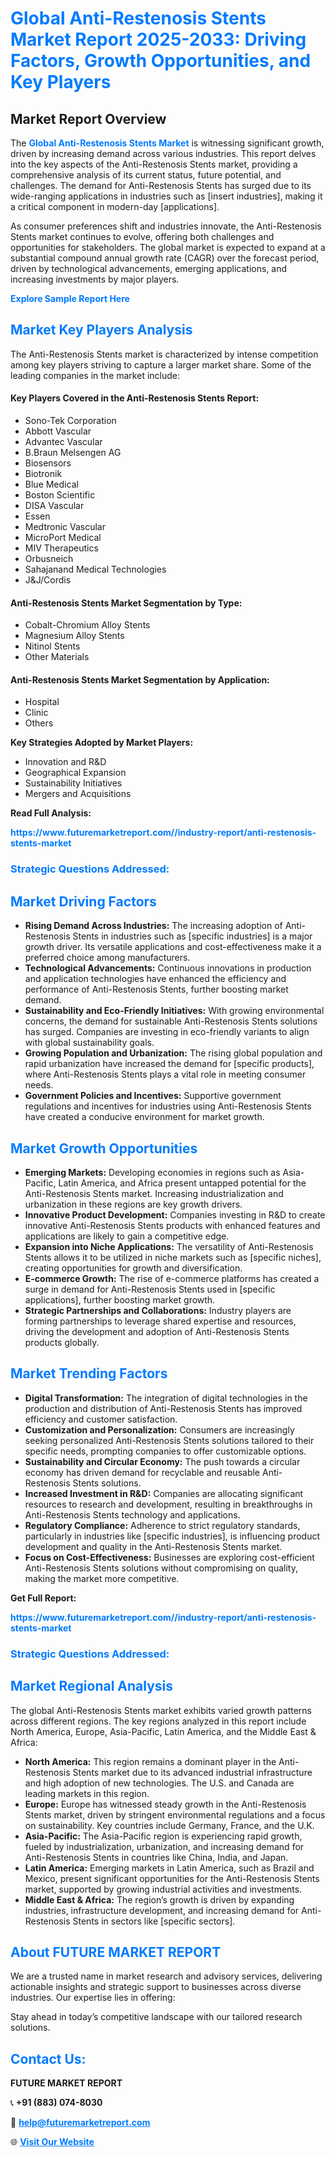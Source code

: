 <h1 style="color: #007BFF;">Global Anti-Restenosis Stents Market Report 2025-2033: Driving Factors, Growth Opportunities, and Key Players</h1>

<section id="overview">
<h2>Market Report Overview</h2>
<p>The <a href="https://www.futuremarketreport.com//industry-report/anti-restenosis-stents-market" style="color: #007BFF; text-decoration: none;"><strong>Global Anti-Restenosis Stents Market</strong></a> is witnessing significant growth, driven by increasing demand across various industries. This report delves into the key aspects of the Anti-Restenosis Stents market, providing a comprehensive analysis of its current status, future potential, and challenges. The demand for Anti-Restenosis Stents has surged due to its wide-ranging applications in industries such as [insert industries], making it a critical component in modern-day [applications].</p>
<p>As consumer preferences shift and industries innovate, the Anti-Restenosis Stents market continues to evolve, offering both challenges and opportunities for stakeholders. The global market is expected to expand at a substantial compound annual growth rate (CAGR) over the forecast period, driven by technological advancements, emerging applications, and increasing investments by major players.</p>
</section>

<section id="overview">
<p><a href="https://www.futuremarketreport.com//request-sample/reportId=91309" style="color: #007BFF; text-decoration: none;"><strong>Explore Sample Report Here</strong></a></p>
</section>

<section id="key-players">
<h2 style="color: #007BFF;">Market Key Players Analysis</h2>
<p>The Anti-Restenosis Stents market is characterized by intense competition among key players striving to capture a larger market share. Some of the leading companies in the market include:</p>
<h4>Key Players Covered in the Anti-Restenosis Stents Report:</h4>
<ul><li>Sono-Tek Corporation</li><li>Abbott Vascular</li><li>Advantec Vascular</li><li>B.Braun Melsengen AG</li><li>Biosensors</li><li>Biotronik</li><li>Blue Medical</li><li>Boston Scientific</li><li>DISA Vascular</li><li>Essen</li><li>Medtronic Vascular</li><li>MicroPort Medical</li><li>MIV Therapeutics</li><li>Orbusneich</li><li>Sahajanand Medical Technologies</li><li>J&amp;J/Cordis</li></ul>
<h4>Anti-Restenosis Stents Market Segmentation by Type:</h4>
<ul><li>Cobalt-Chromium Alloy Stents</li><li>Magnesium Alloy Stents</li><li>Nitinol Stents</li><li>Other Materials</li></ul>

<h4>Anti-Restenosis Stents Market Segmentation by Application:</h4>
<ul><li>Hospital</li><li>Clinic</li><li>Others</li></ul>
<p><strong>Key Strategies Adopted by Market Players:</strong></p>
<ul>
<li>Innovation and R&D</li>
<li>Geographical Expansion</li>
<li>Sustainability Initiatives</li>
<li>Mergers and Acquisitions</li>
</ul>
</section>

<section>
<p><strong>Read Full Analysis: </strong></p><a href="https://www.futuremarketreport.com//industry-report/anti-restenosis-stents-market" style="color: #007BFF; text-decoration: none;"><strong>https://www.futuremarketreport.com//industry-report/anti-restenosis-stents-market</strong></a>
<h3 style="color: #007BFF;">Strategic Questions Addressed:</h3>
</section>

<section id="driving-factors">
<h2 style="color: #007BFF;">Market Driving Factors</h2>
<ul>
<li><strong>Rising Demand Across Industries:</strong> The increasing adoption of Anti-Restenosis Stents in industries such as [specific industries] is a major growth driver. Its versatile applications and cost-effectiveness make it a preferred choice among manufacturers.</li>
<li><strong>Technological Advancements:</strong> Continuous innovations in production and application technologies have enhanced the efficiency and performance of Anti-Restenosis Stents, further boosting market demand.</li>
<li><strong>Sustainability and Eco-Friendly Initiatives:</strong> With growing environmental concerns, the demand for sustainable Anti-Restenosis Stents solutions has surged. Companies are investing in eco-friendly variants to align with global sustainability goals.</li>
<li><strong>Growing Population and Urbanization:</strong> The rising global population and rapid urbanization have increased the demand for [specific products], where Anti-Restenosis Stents plays a vital role in meeting consumer needs.</li>
<li><strong>Government Policies and Incentives:</strong> Supportive government regulations and incentives for industries using Anti-Restenosis Stents have created a conducive environment for market growth.</li>
</ul>
</section>

<section id="growth-opportunities">
<h2 style="color: #007BFF;">Market Growth Opportunities</h2>
<ul>
<li><strong>Emerging Markets:</strong> Developing economies in regions such as Asia-Pacific, Latin America, and Africa present untapped potential for the Anti-Restenosis Stents market. Increasing industrialization and urbanization in these regions are key growth drivers.</li>
<li><strong>Innovative Product Development:</strong> Companies investing in R&D to create innovative Anti-Restenosis Stents products with enhanced features and applications are likely to gain a competitive edge.</li>
<li><strong>Expansion into Niche Applications:</strong> The versatility of Anti-Restenosis Stents allows it to be utilized in niche markets such as [specific niches], creating opportunities for growth and diversification.</li>
<li><strong>E-commerce Growth:</strong> The rise of e-commerce platforms has created a surge in demand for Anti-Restenosis Stents used in [specific applications], further boosting market growth.</li>
<li><strong>Strategic Partnerships and Collaborations:</strong> Industry players are forming partnerships to leverage shared expertise and resources, driving the development and adoption of Anti-Restenosis Stents products globally.</li>
</ul>
</section>

<section id="trending-factors">
<h2 style="color: #007BFF;">Market Trending Factors</h2>
<ul>
<li><strong>Digital Transformation:</strong> The integration of digital technologies in the production and distribution of Anti-Restenosis Stents has improved efficiency and customer satisfaction.</li>
<li><strong>Customization and Personalization:</strong> Consumers are increasingly seeking personalized Anti-Restenosis Stents solutions tailored to their specific needs, prompting companies to offer customizable options.</li>
<li><strong>Sustainability and Circular Economy:</strong> The push towards a circular economy has driven demand for recyclable and reusable Anti-Restenosis Stents solutions.</li>
<li><strong>Increased Investment in R&D:</strong> Companies are allocating significant resources to research and development, resulting in breakthroughs in Anti-Restenosis Stents technology and applications.</li>
<li><strong>Regulatory Compliance:</strong> Adherence to strict regulatory standards, particularly in industries like [specific industries], is influencing product development and quality in the Anti-Restenosis Stents market.</li>
<li><strong>Focus on Cost-Effectiveness:</strong> Businesses are exploring cost-efficient Anti-Restenosis Stents solutions without compromising on quality, making the market more competitive.</li>
</ul>
</section>

<section>
<p><strong>Get Full Report: </strong></p><a href="https://www.futuremarketreport.com//industry-report/anti-restenosis-stents-market" style="color: #007BFF; text-decoration: none;"><strong>https://www.futuremarketreport.com//industry-report/anti-restenosis-stents-market</strong></a>
<h3 style="color: #007BFF;">Strategic Questions Addressed:</h3>
</section>


<section id="regional-analysis">
<h2 style="color: #007BFF;">Market Regional Analysis</h2>
<p>The global Anti-Restenosis Stents market exhibits varied growth patterns across different regions. The key regions analyzed in this report include North America, Europe, Asia-Pacific, Latin America, and the Middle East & Africa:</p>
<ul>
<li><strong>North America:</strong> This region remains a dominant player in the Anti-Restenosis Stents market due to its advanced industrial infrastructure and high adoption of new technologies. The U.S. and Canada are leading markets in this region.</li>
<li><strong>Europe:</strong> Europe has witnessed steady growth in the Anti-Restenosis Stents market, driven by stringent environmental regulations and a focus on sustainability. Key countries include Germany, France, and the U.K.</li>
<li><strong>Asia-Pacific:</strong> The Asia-Pacific region is experiencing rapid growth, fueled by industrialization, urbanization, and increasing demand for Anti-Restenosis Stents in countries like China, India, and Japan.</li>
<li><strong>Latin America:</strong> Emerging markets in Latin America, such as Brazil and Mexico, present significant opportunities for the Anti-Restenosis Stents market, supported by growing industrial activities and investments.</li>
<li><strong>Middle East & Africa:</strong> The region’s growth is driven by expanding industries, infrastructure development, and increasing demand for Anti-Restenosis Stents in sectors like [specific sectors].</li>
</ul>
</section>

<footer>
<h2 style="color: #007BFF;">About FUTURE MARKET REPORT</h2>
<p>We are a trusted name in market research and advisory services, delivering actionable insights and strategic support to businesses across diverse industries. Our expertise lies in offering:</p>

<p>Stay ahead in today’s competitive landscape with our tailored research solutions.</p>

<h2 style="color: #007BFF;">Contact Us:</h2>
<p><strong>FUTURE MARKET REPORT</strong></p>
<p>📞 <strong>+91 (883) 074-8030</strong></p>
<p>📧 <strong><a href="mailto:help@futuremarketreport.com" style="color: #007BFF;">help@futuremarketreport.com</a></strong></p>
<p>🌐 <strong><a href="https://www.futuremarketreport.com/" style="color: #007BFF;">Visit Our Website</a></strong></p>
</footer>